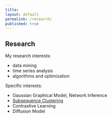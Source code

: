 ```yaml
---
title:
layout: default
permalink: /research/
published: true
---
```


## Research
My research interests:
- data mining
- time series analysis
- algorithms and optimization

Specific interests:
- Gaussian Graphical Model, Network Inference
- [Subsequence Clustering]({{site.baseurl}}/research/subsequence)
- Contrastive Learning
- Diffusion  Model
